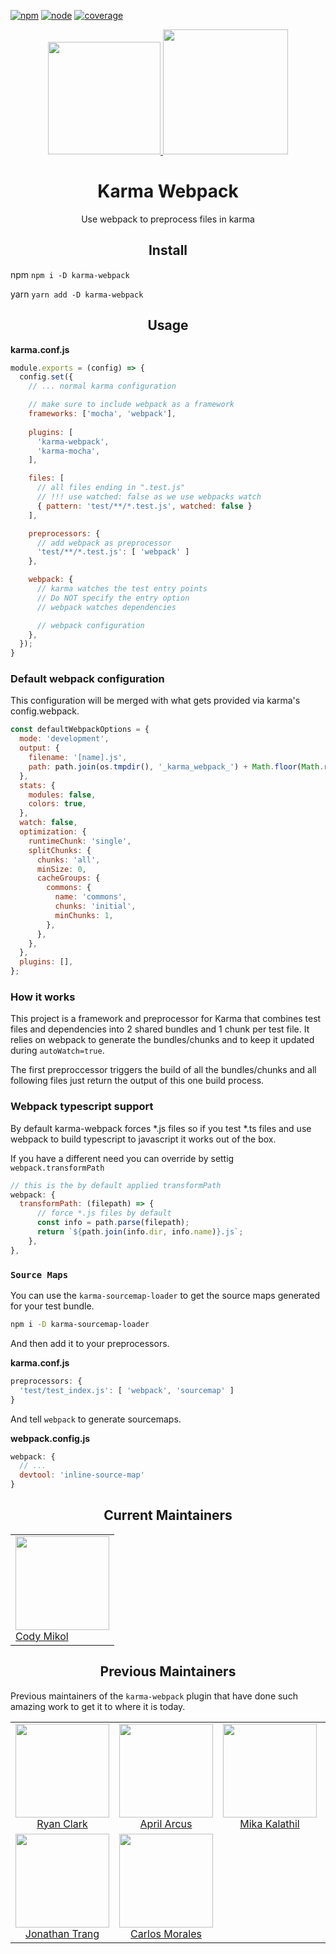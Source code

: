 [![npm][npm]][npm-url]
[![node][node]][node-url]
[![coverage][cover]][cover-url]

<div align="center">
  <a href='https://github.com/karma-runner/karma'>
    <img width="180" height="180"
      src="https://worldvectorlogo.com/logos/karma.svg">
  </a>
  <a href="https://github.com/webpack/webpack">
    <img width="200" height="200"
      src="https://cdn.rawgit.com/webpack/media/e7485eb2/logo/icon.svg">
  </a>
  <h1>Karma Webpack</h1>
  <p>Use webpack to preprocess files in karma<p>
</div>

<h2 align="center">Install</h2>

npm `npm i -D karma-webpack`

yarn `yarn add -D karma-webpack`

<h2 align="center">Usage</h2>

**karma.conf.js**
```js
module.exports = (config) => {
  config.set({
    // ... normal karma configuration

    // make sure to include webpack as a framework
    frameworks: ['mocha', 'webpack'],
    
    plugins: [
      'karma-webpack',
      'karma-mocha',
    ],

    files: [
      // all files ending in ".test.js"
      // !!! use watched: false as we use webpacks watch
      { pattern: 'test/**/*.test.js', watched: false }
    ],

    preprocessors: {
      // add webpack as preprocessor
      'test/**/*.test.js': [ 'webpack' ]
    },

    webpack: {
      // karma watches the test entry points
      // Do NOT specify the entry option
      // webpack watches dependencies

      // webpack configuration
    },
  });
}
```

### Default webpack configuration

This configuration will be merged with what gets provided via karma's config.webpack.

```js
const defaultWebpackOptions = {
  mode: 'development',
  output: {
    filename: '[name].js',
    path: path.join(os.tmpdir(), '_karma_webpack_') + Math.floor(Math.random() * 1000000),
  },
  stats: {
    modules: false,
    colors: true,
  },
  watch: false,
  optimization: {
    runtimeChunk: 'single',
    splitChunks: {
      chunks: 'all',
      minSize: 0,
      cacheGroups: {
        commons: {
          name: 'commons',
          chunks: 'initial',
          minChunks: 1,
        },
      },
    },
  },
  plugins: [],
};
```

### How it works

This project is a framework and preprocessor for Karma that combines test files and dependencies into 2 shared bundles and 1 chunk per test file. It relies on webpack to generate the bundles/chunks and to keep it updated during `autoWatch=true`.

The first preproccessor triggers the build of all the bundles/chunks and all following files just return the output of this one build process.

### Webpack typescript support

By default karma-webpack forces *.js files so if you test *.ts files and use webpack to build typescript to javascript it works out of the box.

If you have a different need you can override by settig `webpack.transformPath`

```js
// this is the by default applied transformPath
webpack: {
  transformPath: (filepath) => {
      // force *.js files by default
      const info = path.parse(filepath);
      return `${path.join(info.dir, info.name)}.js`;
    },
},
```

### `Source Maps`

You can use the `karma-sourcemap-loader` to get the source maps generated for your test bundle.

```bash
npm i -D karma-sourcemap-loader
```

And then add it to your preprocessors.

**karma.conf.js**
```js
preprocessors: {
  'test/test_index.js': [ 'webpack', 'sourcemap' ]
}
```

And tell `webpack` to generate sourcemaps.

**webpack.config.js**
```js
webpack: {
  // ...
  devtool: 'inline-source-map'
}
```

<h2 align="center">Current Maintainers</h2>

<table>
  <tbody>
    <tr>
      <td>
        <img width="150" height="150"
             src="https://avatars.githubusercontent.com/u/13606342?s=460&u=467cf9a106d2bb474cf627ffd4e0eac80d0b4705&v=4">
        <br>
        <a href="http://codymikol.com">Cody Mikol</a>
      </td>
    </tr>
  <tbody>
</table>

<h2 align="center">Previous Maintainers</h2>

Previous maintainers of the `karma-webpack` plugin that have done such amazing work to get it to where it is today.

<table class="maintainers">
  <tbody>
    <tr>
      <td align="center">
        <img width="150" height="150"
        src="https://avatars0.githubusercontent.com/u/7922109?v=4&s=150">
        <br>
        <a href="https://github.com/ryanclark">Ryan Clark</a>
      </td>
      <td align="center">
        <img width="150" height="150"
        src="https://avatars3.githubusercontent.com/u/2045543?v=4&s=150">
        <br>
        <a href="https://github.com/AprilArcus">April Arcus</a>
      </td>
      <td align="center">
        <img width="150" height="150"
        src="https://avatars.githubusercontent.com/u/4650931?v=3&s=150">
        </br>
        <a href="https://github.com/MikaAK">Mika Kalathil</a>
      </td>
      <td align="center">
        <img width="150" height="150"
        src="https://avatars.githubusercontent.com/u/8420490?v=3&s=150">
        <a href="https://github.com/d3viant0ne">Joshua Wiens</a>
      </td>
      <td align="center">
        <img width="150" height="150" src="https://avatars.githubusercontent.com/u/1919664?v=3&s=150">
        <a href="https://github.com/goldhand">Will Farley</a>
      </td>
      <td align="center">
        <img width="150" height="150"
        src="https://avatars.githubusercontent.com/u/1307954?v=3&s=150">
        <a href="https://github.com/DanielaValero">Daniela Valero</a>
      </td>
    </tr>
    <tr>
      <td align="center">
        <img width="150" height="150"
        src="https://avatars.githubusercontent.com/u/122108?v=3&s=150">
        <a href="https://github.com/jon301">Jonathan Trang</a>
      </td>
      <td align="center">
        <img width="150" height="150"
        src="https://avatars.githubusercontent.com/u/3285723?v=3&s=150">
        <a href="https://github.com/carlos-">Carlos Morales</a>
      </td>
    </tr>
  <tbody>
</table>


[npm]: https://img.shields.io/npm/v/karma-webpack.svg
[npm-url]: https://npmjs.com/package/karma-webpack

[node]: https://img.shields.io/node/v/karma-webpack.svg
[node-url]: https://nodejs.org

[cover]: https://codecov.io/gh/webpack-contrib/karma-webpack/branch/master/graph/badge.svg
[cover-url]: https://codecov.io/gh/webpack-contrib/karma-webpack
